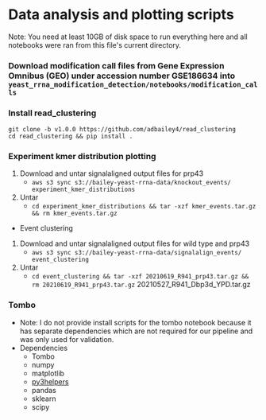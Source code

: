 # Data analysis and plotting scripts
Note: You need at least 10GB of disk space to run everything here and all notebooks were ran from this file's current directory.

### Download modification call files from Gene Expression Omnibus (GEO) under accession number GSE186634 into `yeast_rrna_modification_detection/notebooks/modification_calls`


### Install read_clustering
```
git clone -b v1.0.0 https://github.com/adbailey4/read_clustering
cd read_clustering && pip install .
```

### Experiment kmer distribution plotting
1) Download and untar signalaligned output files for prp43
   * `aws s3 sync s3://bailey-yeast-rrna-data/knockout_events/ experiment_kmer_distributions`
2) Untar
   * `cd experiment_kmer_distributions && tar -xzf kmer_events.tar.gz && rm kmer_events.tar.gz`


* Event clustering
1) Download and untar signalaligned output files for wild type and prp43 
   * `aws s3 sync s3://bailey-yeast-rrna-data/signalalign_events/ event_clustering`
2) Untar 
   * `cd event_clustering && tar -xzf 20210619_R941_prp43.tar.gz && rm 20210619_R941_prp43.tar.gz`
     20210527_R941_Dbp3d_YPD.tar.gz

### Tombo
* Note: I do not provide install scripts for the tombo notebook because 
it has separate dependencies which are not required for our pipeline and was only used for validation. 
* Dependencies
  * Tombo
  * numpy
  * matplotlib
  * [py3helpers](https://github.com/adbailey4/py3helpers)
  * pandas
  * sklearn
  * scipy
  